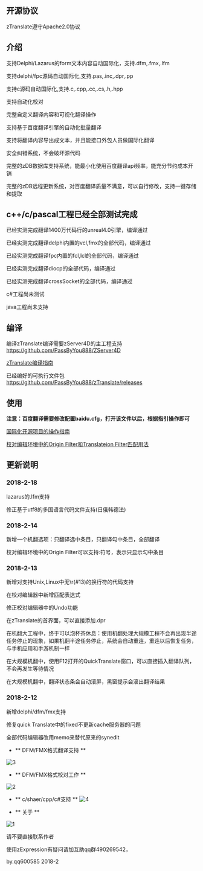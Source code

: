
## 开源协议

zTranslate遵守Apache2.0协议


## 介绍

支持Delphi/Lazarus的form文本内容自动国际化，支持.dfm,.fmx,.lfm

支持delphi/fpc源码自动国际化,支持.pas,.inc,.dpr,.pp

支持c源码自动国际化,支持.c,.cpp,.cc,.cs,.h,.hpp

支持自动化校对

完整自定义翻译内容和可视化翻译操作

支持基于百度翻译引擎的自动化批量翻译

支持将翻译内容导出成文本，并且能接口外包人员做国际化翻译

安全纠错系统，不会破坏源代码

完整的zDB数据库支持系统，能最小化使用百度翻译api频率，能充分节约成本开销

完整的zDB远程更新系统，对百度翻译质量不满意，可以自行修改，支持一键存储和提取


## c++/c/pascal工程已经全部测试完成

已经实测完成翻译1400万代码行的unreal4.0引擎，编译通过

已经实测完成翻译delphi内置的vcl,fmx的全部代码，编译通过

已经实测完成翻译fpc内置的fcl,lcl的全部代码，编译通过

已经实测完成翻译diocp的全部代码，编译通过

已经实测完成翻译crossSocket的全部代码，编译通过

c#工程尚未测试

java工程尚未支持



## 编译

编译zTranslate编译需要zServer4D的主工程支持
 https://github.com/PassByYou888/ZServer4D


[zTranslate编译指南](https://github.com/PassByYou888/zTranslate/blob/master/Document/zTranslate%E7%BC%96%E8%AF%91%E6%8C%87%E5%8D%97.pdf)


已经编好的可执行文件包
 https://github.com/PassByYou888/zTranslate/releases



## 使用

**注意：百度翻译需要修改配置baidu.cfg，打开该文件以后，根据指引操作即可**


[国际化开源项目的操作指南](https://github.com/PassByYou888/zTranslate/blob/master/Document/%E4%BD%BF%E7%94%A8zTranslate%E5%B0%86%E6%9C%AC%E5%9C%9F%E9%A1%B9%E7%9B%AE%E8%87%AA%E5%8A%A8%E6%9B%B4%E6%8D%A2%E4%B8%BA%E5%9B%BD%E9%99%85%E9%A1%B9%E7%9B%AE.pdf)


[校对编辑环境中的Origin Filter和Translateion Filter匹配用法](https://github.com/PassByYou888/zTranslate/blob/master/Document/%E6%A0%A1%E5%AF%B9%E7%BC%96%E8%BE%91%E7%8E%AF%E5%A2%83%E4%B8%AD%E7%9A%84Origin%20Filter%E5%92%8CTranslateion%20Filter%E5%8C%B9%E9%85%8D%E7%94%A8%E6%B3%95.pdf)



## 更新说明


### 2018-2-18

lazarus的.lfm支持

修正基于utf8的多国语言代码文件支持(日俄韩德法)


### 2018-2-14

新增一个机翻选项：只翻译选中条目，只翻译勾中条目，全部翻译

校对编辑环境中的Origin Filter可以支持:符号，表示只显示勾中条目


### 2018-2-13

新增对支持Unix,Linux中无\r(#13)的换行符的代码支持

在校对编辑器中新增匹配表达式

修正校对编辑器中的Undo功能

在zTranslate的首界面，可以直接添加.dpr

在机翻大工程中，终于可以泡杯茶休息：使用机翻处理大规模工程不会再出现半途任务停止的现象，如果机翻半途任务停止，系统会自动重连，重连以后恢复任务，与手机应用和手游机制一样

在大规模机翻中，使用F12打开的QuickTranslate窗口，可以直接插入翻译队列，不会再发生等待情况

在大规模机翻中，翻译状态条会自动滚屏，黑窗提示会滚出翻译结果



### 2018-2-12 

新增delphi/dfm/fmx支持

修复quick Translate中的fixed不更新cache服务器的问题

全部代码编辑器改用memo来替代原来的synedit



- ** DFM/FMX格式翻译支持 **

![3](https://github.com/PassByYou888/zTranslate/raw/master/3.JPG)


- ** DFM/FMX格式校对工作 **

![2](https://github.com/PassByYou888/zTranslate/raw/master/2.JPG)


- ** c/shaer/cpp/c#支持 **
![4](https://github.com/PassByYou888/zTranslate/raw/master/4.JPG)

- ** 关于 **

![1](https://github.com/PassByYou888/zTranslate/raw/master/1.jpg)


请不要直接联系作者

使用zExpression有疑问请加互助qq群490269542，

by.qq600585
2018-2
